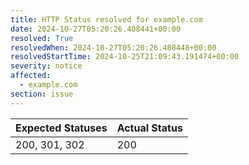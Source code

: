 ```yaml
---
title: HTTP Status resolved for example.com
date: 2024-10-27T05:20:26.408441+00:00
resolved: True
resolvedWhen: 2024-10-27T05:20:26.408448+00:00
resolvedStartTime: 2024-10-25T21:09:43.191474+00:00
severity: notice
affected:
  - example.com
section: issue
---
```


| Expected Statuses | Actual Status  |
|-------------------|----------------|
| 200, 301, 302 | 200 |
